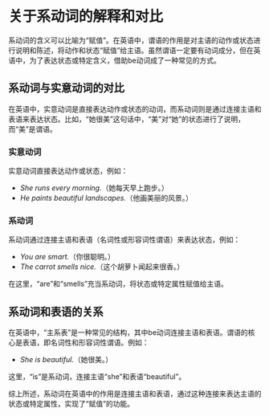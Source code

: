 # 关于系动词的解释和对比

系动词的含义可以比喻为“赋值”。在英语中，谓语的作用是对主语的动作或状态进行说明和陈述，将动作和状态“赋值”给主语。虽然谓语一定要有动词成分，但在英语中，为了表达状态或特定含义，借助be动词成了一种常见的方式。

## 系动词与实意动词的对比

在英语中，实意动词是直接表达动作或状态的动词，而系动词则是通过连接主语和表语来表达状态。比如，“她很美”这句话中，“美”对“她”的状态进行了说明，而“美”是谓语。

### 实意动词

实意动词直接表达动作或状态，例如：

- *She runs every morning.*（她每天早上跑步。）
- *He paints beautiful landscapes.*（他画美丽的风景。）

### 系动词

系动词通过连接主语和表语（名词性或形容词性谓语）来表达状态，例如：

- *You are smart.*（你很聪明。）
- *The carrot smells nice.*（这个胡萝卜闻起来很香。）

在这里，“are”和“smells”充当系动词，将状态或特定属性赋值给主语。

## 系动词和表语的关系

在英语中，“主系表”是一种常见的结构，其中be动词连接主语和表语。谓语的核心是表语，即名词性和形容词性谓语。例如：

- *She is beautiful.*（她很美。）

这里，“is”是系动词，连接主语“she”和表语“beautiful”。

综上所述，系动词在英语中的作用是连接主语和表语，通过这种连接来表达主语的状态或特定属性，实现了“赋值”的功能。

